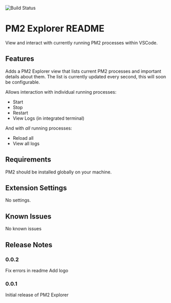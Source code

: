 ![Build Status](https://travis-ci.com/alsiola/pm2-explorer.svg?branch=master)

# PM2 Explorer README

View and interact with currently running PM2 processes within VSCode.

## Features

Adds a PM2 Explorer view that lists current PM2 processes and important details about them. The list is currently updated every second, this will soon be configurable.

Allows interaction with individual running processes: 

 * Start
 * Stop
 * Restart
 * View Logs (in integrated terminal)

And with *all* running processes:

 * Reload all
 * View all logs

## Requirements

PM2 should be installed globally on your machine.

## Extension Settings

No settings.

## Known Issues

No known issues

## Release Notes

### 0.0.2

Fix errors in readme
Add logo

### 0.0.1

Initial release of PM2 Explorer
